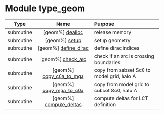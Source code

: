 # Module type_geom

| Type | Name | Purpose |
| :--: | :--: | :---------- |
| subroutine | [geom%] [dealloc](https://github.com/benjaminmenetrier/bump-standalone/tree/master/src/type_geom.F90#L103) | release memory |
| subroutine | [geom%] [setup](https://github.com/benjaminmenetrier/bump-standalone/tree/master/src/type_geom.F90#L145) | setup geometry |
| subroutine | [geom%] [define_dirac](https://github.com/benjaminmenetrier/bump-standalone/tree/master/src/type_geom.F90#L700) | define dirac indices |
| subroutine | [geom%] [check_arc](https://github.com/benjaminmenetrier/bump-standalone/tree/master/src/type_geom.F90#L755) | check if an arc is crossing boundaries |
| subroutine | [geom%] [copy_c0a_to_mga](https://github.com/benjaminmenetrier/bump-standalone/tree/master/src/type_geom.F90#L808) | copy from subset Sc0 to model grid, halo A |
| subroutine | [geom%] [copy_mga_to_c0a](https://github.com/benjaminmenetrier/bump-standalone/tree/master/src/type_geom.F90#L847) | copy from model grid to subset Sc0, halo A |
| subroutine | [geom%] [compute_deltas](https://github.com/benjaminmenetrier/bump-standalone/tree/master/src/type_geom.F90#L909) | compute deltas for LCT definition |
